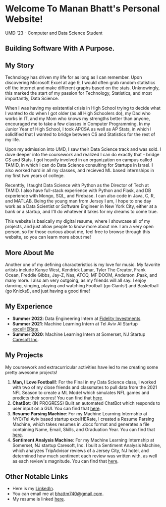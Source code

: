 # Welcome To Manan Bhatt's Personal Website!
UMD '23 - Computer and Data Science Student
## Building Software With A Purpose.
## My Story
Technology has driven my life for as long as I can remember. Upon discovering Microsoft Excel at age 9, I would often grab random statistics off the internet and make different graphs based on the stats. Unknowingly, this marked the start of my passion for Technology, Statistics, and most importantly, Data Science.

When I was having my existential crisis in High School trying to decide what I wanted to do when I got older (as all High Schoolers do), my Dad who works in IT, and my Mom who knows my strengths better than anyone, encouraged me to take a few classes in Computer Programming. In my Junior Year of High School, I took APCSA as well as AP Stats, in which I solidified that I wanted to bridge between CS and Statistics for the rest of my life. 

Upon my admission into UMD, I saw their Data Science track and was sold. I dove deeper into the coursework and realized I can do exactly that - bridge CS and Stats. I got heavily involved in an organization on campus called TAMID, in which I can do Data Science consulting for Startups in Israel. I also worked hard in all my classes, and recieved ML based internships in my first two years of college.

Recenttly, I taught Data Science with Python as the Director of Tech at TAMID. I also have full-stack experience with Python and Flask, and DB experience with Mongo, SQL, and Firebase. I can also code in Java, C, R, and MATLAB. Being the young man from Jersey I am, I hope to one day work as a Data Scientist or Software Engineer in New York City, either at a bank or a startup, and I'll do whatever it takes for my dreams to come true.

This website is basically my digital resume, where I showcase all of my projects, and just allow people to know more about me. I am a very open person, so for those curious about me, feel free to browse through this website, so you can learn more about me!

## More About Me
Another one of my defining characteristics is my love for music. My favorite artists include Kanye West, Kendrick Lamar, Tyler The Creator, Frank Ocean, Freddie Gibbs, Jay-Z, Nas, ATCQ, MF DOOM, Anderson .Paak, and many more. I also am very outgoing, as my friends will all say. I enjoy dancing, singing, playing and watching Football (go Giants!) and Basketball (go Knicks!), and just having a good time!

## My Experience
- **Summer 2022**: Data Engineering Intern at [Fidelity Investments](https://www.fidelity.com/).
- **Summer 2021**: Machine Learning Intern at Tel Aviv AI Startup [excelHERate](https://www.excelherate.net/).
- **Summer 2020**: Machine Learning Intern at Somerset, NJ Startup [Caresoft Inc](https://www.caresoftinc.com/).

## My Projects
My coursework and extracurricular activities have led to me creating some pretty awesome projects!
1. **Man, I Love Football!**: For the Final in my Data Science class, I worked with two of my close friends and classmates to pull data from the 2021 NFL Season to create a ML Model which simulates NFL games and predicts their scores! You can find that [here](https://mananbhatt-cmsc320.github.io/).
2. **ChatBot**: (IN PROGRESS) Built an automated ChatBot which responds to user input on a GUI. You can find that [here](https://github.com/mananbhatt5/ChatBot).
3. **Resume Parsing Machine**: For my Machine Learning Internship at NYC/Tel Aviv based startup excelHERate, I created a Resume Parsing Machine, which takes resumes in .docx format and generates a file containing Name, Email, Skills, and Graduation Year. You can find that [here](https://github.com/mananbhatt5/excelHERate).
4. **Sentiment Analysis Machine**: For my Machine Learning Internship at Somerset, NJ startup Caresoft, Inc. I built a Sentiment Analysis Machine, which analyzes TripAdvisor reviews of a Jersey City, NJ hotel, and determined how much sentiment each review was written with, as well as each review's magnitude. You can find that [here](https://github.com/mananbhatt5/caresoft-sentiment-analysis-machine-2020).

## Other Notable Links
- Here is my [LinkedIn](https://www.linkedin.com/in/manan-bhatt-ds626/).
- You can email me at bhattm740@gmail.com.
- My resume is linked [here](https://docs.google.com/document/d/1fG9V7G6QEO_PlapIcJS6B1bXUWcG46vS/view).
